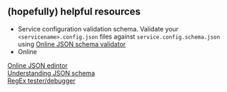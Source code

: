 ## (hopefully) helpful resources

- Service configuration validation schema. Validate your `<servicename>.config.json` files against `service.config.schema.json` using [Online JSON schema validator](https://www.jsonschemavalidator.net/)
- Online  

[Online JSON edintor](https://jsoneditoronline.org/)  
[Understanding JSON schema](https://json-schema.org/understanding-json-schema/index.html)  
[RegEx tester/debugger](https://regexr.com/)  
